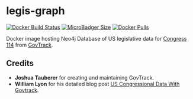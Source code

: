 # legis-graph
[![Docker Build Status](https://img.shields.io/docker/build/syedhassaanahmed/neo4j-legis-graph.svg?logo=docker)](https://hub.docker.com/r/syedhassaanahmed/neo4j-legis-graph/builds/) [![MicroBadger Size](https://img.shields.io/microbadger/image-size/syedhassaanahmed/neo4j-legis-graph.svg?logo=docker)](https://hub.docker.com/r/syedhassaanahmed/neo4j-legis-graph/tags/) [![Docker Pulls](https://img.shields.io/docker/pulls/syedhassaanahmed/neo4j-legis-graph.svg?logo=docker)](https://hub.docker.com/r/syedhassaanahmed/neo4j-legis-graph/)

Docker image hosting Neo4j Database of US legislative data for [Congress 114](https://en.wikipedia.org/wiki/114th_United_States_Congress) from [GovTrack](https://en.wikipedia.org/wiki/GovTrack).

## Credits
- **Joshua Tauberer** for creating and maintaining GovTrack.
- **William Lyon** for his detailed blog post [US Congressional Data With Govtrack](http://www.lyonwj.com/2015/09/20/legis-graph-congressional-data-using-neo4j/).